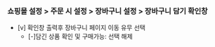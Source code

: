 ### 쇼핑몰 설정 > 주문 시 설정 > 장바구니 설정 > 장바구니 담기 확인창

* [v] 확인창 출력후 장바구니 페이지 이동 유무 선택
  * [-]담긴 상품 확인 및 구매가능: 선택 해제